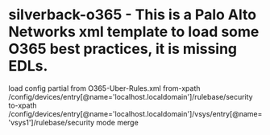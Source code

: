 # silverback-o365 - This is a Palo Alto Networks xml template to load some O365 best practices, it is missing EDLs. 
 
load config partial from O365-Uber-Rules.xml from-xpath /config/devices/entry[@name='localhost.localdomain']/rulebase/security to-xpath /config/devices/entry[@name='localhost.localdomain']/vsys/entry[@name='vsys1']/rulebase/security mode merge
